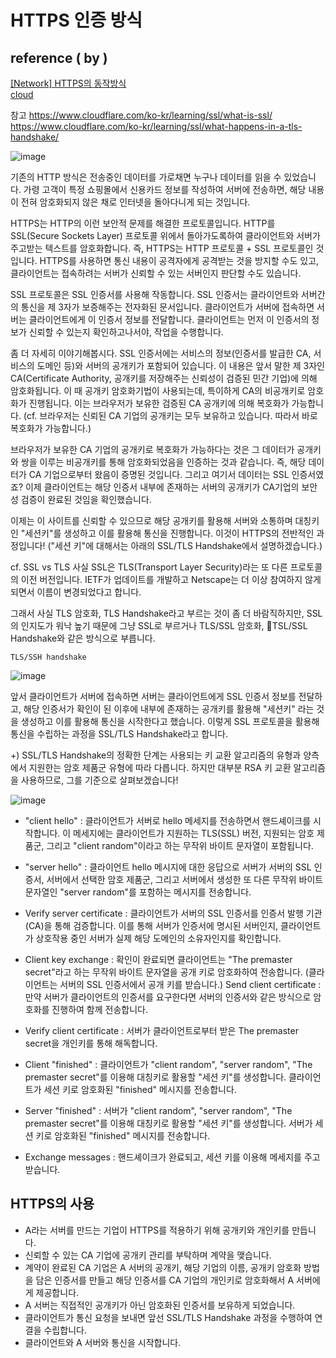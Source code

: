 # HTTPS 인증 방식

## reference ( by ) 

[[Network] HTTPS의 동작방식](https://inuplace.tistory.com/1086)  
[cloud](https://www.cloudflare.com/ko-kr/learning/ssl/what-is-ssl/)  

참고
https://www.cloudflare.com/ko-kr/learning/ssl/what-is-ssl/
https://www.cloudflare.com/ko-kr/learning/ssl/what-happens-in-a-tls-handshake/

![image](https://blog.kakaocdn.net/dn/cUKT0g/btrtqNLH8hi/UKnJKvLotmyHxKKgCj9DNK/img.jpg)  

기존의 HTTP 방식은 전송중인 데이터를 가로채면 누구나 데이터를 읽을 수 있었습니다. 가령 고객이 특정 쇼핑몰에서 신용카드 정보를 작성하여 서버에 전송하면, 해당 내용이 전혀 암호화되지 않은 채로 인터넷을 돌아다니게 되는 것입니다.

 

HTTPS는 HTTP의 이런 보안적 문제를 해결한 프로토콜입니다. HTTP를 SSL(Secure Sockets Layer) 프로토콜 위에서 돌아가도록하여 클라이언트와 서버가 주고받는 텍스트를 암호화합니다. 즉, HTTPS는 HTTP 프로토콜 + SSL 프로토콜인 것입니다. HTTPS를 사용하면 통신 내용이 공격자에게 공격받는 것을 방지할 수도 있고, 클라이언트는 접속하려는 서버가 신뢰할 수 있는 서버인지 판단할 수도 있습니다.

 

SSL 프로토콜은 SSL 인증서를 사용해 작동합니다. SSL 인증서는 클라이언트와 서버간의 통신을 제 3자가 보증해주는 전자화된 문서입니다. 클라이언트가 서버에 접속하면 서버는 클라이언트에게 이 인증서 정보를 전달합니다. 클라이언트는 먼저 이 인증서의 정보가 신뢰할 수 있는지 확인하고나서야, 작업을 수행합니다.

 

좀 더 자세히 이야기해봅시다. SSL 인증서에는 서비스의 정보(인증서를 발급한 CA, 서비스의 도메인 등)와 서버의 공개키가 포함되어 있습니다. 이 내용은 앞서 말한 제 3자인 CA(Certificate Authority, 공개키를 저장해주는 신뢰성이 검증된 민간 기업)에 의해 암호화됩니다. 이 때 공개키 암호화기법이 사용되는데, 특이하게 CA의 비공개키로 암호화가 진행됩니다. 이는 브라우저가 보유한 검증된 CA 공개키에 의해 복호화가 가능합니다. (cf. 브라우저는 신뢰된 CA 기업의 공개키는 모두 보유하고 있습니다. 따라서 바로 복호화가 가능합니다.)

 

브라우저가 보유한 CA 기업의 공개키로 복호화가 가능하다는 것은 그 데이터가 공개키와 쌍을 이루는 비공개키를 통해 암호화되었음을 인증하는 것과 같습니다. 즉, 해당 데이터가 CA 기업으로부터 왔음이 증명된 것입니다. 그리고 여기서 데이터는 SSL 인증서였죠? 이제 클라이언트는 해당 인증서 내부에 존재하는 서버의 공개키가 CA기업의 보안성 검증이 완료된 것임을 확인했습니다.

이제는 이 사이트를 신뢰할 수 있으므로 해당 공개키를 활용해 서버와 소통하며 대칭키인 "세션키"를 생성하고 이를 활용해 통신을 진행합니다. 이것이 HTTPS의 전반적인 과정입니다! ("세션 키"에 대해서는 아래의 SSL/TLS Handshake에서 설명하겠습니다.)

cf. SSL vs TLS
사실 SSL은 TLS(Transport Layer Security)라는 또 다른 프로토콜의 이전 버전입니다. IETF가 업데이트를 개발하고 Netscape는 더 이상 참여하지 않게되면서 이름이 변경되었다고 합니다.

그래서 사실 TLS 암호화, TLS Handshake라고 부르는 것이 좀 더 바람직하지만, SSL의 인지도가 워낙 높기 때문에 그냥 SSL로 부르거나 TLS/SSL 암호화, TSL/SSL Handshake와 같은 방식으로 부릅니다.

```
TLS/SSH handshake 
```

![image](https://blog.kakaocdn.net/dn/oPsgS/btrtq8PPTkC/0B7CvMAozDM1U3hwPRmvs0/img.png)  

앞서 클라이언트가 서버에 접속하면 서버는 클라이언트에게 SSL 인증서 정보를 전달하고, 해당 인증서가 확인이 된 이후에 내부에 존재하는 공개키를 활용해 "세션키" 라는 것을 생성하고 이를 활용해 통신을 시작한다고 했습니다. 이렇게 SSL 프로토콜을 활용해 통신을 수립하는 과정을 SSL/TLS Handshake라고 합니다.

+) SSL/TLS Handshake의 정확한 단계는 사용되는 키 교환 알고리즘의 유형과 양측에서 지원한는 암호 제품군 유형에 따라 다릅니다. 하지만 대부분 RSA 키 교환 알고리즘을 사용하므로, 그를 기준으로 살펴보겠습니다!  

![image](https://blog.kakaocdn.net/dn/u7qsE/btrtlmWoJll/N1bRxks98PDfBRsQNZjN5K/img.png)  

- "client hello" :
클라이언트가 서버로 hello 메세지를 전송하면서 핸드셰이크를 시작합니다. 이 메세지에는 클라이언트가 지원하는 TLS(SSL) 버전, 지원되는 암호 제품군, 그리고 "client random"이라고 하는 무작위 바이트 문자열이 포함됩니다.  

- "server hello" : 
클라이언트 hello 메시지에 대한 응답으로 서버가 서버의 SSL 인증서, 서버에서 선택한 암호 제품군, 그리고 서버에서 생성한 또 다른 무작위 바이트 문자열인 "server random"를 포함하는 메시지를 전송합니다.

- Verify server certificate :
클라이언트가 서버의 SSL 인증서를 인증서 발행 기관(CA)을 통해 검증합니다. 이를 통해 서버가 인증서에 명시된 서버인지, 클라이언트가 상호작용 중인 서버가 실제 해당 도메인의 소유자인지를 확인합니다.  

- Client key exchange : 
확인이 완료되면 클라이언트는 "The premaster secret"라고 하는 무작위 바이트 문자열을 공개 키로 암호화하여 전송합니다. (클라이언트는 서버의 SSL 인증서에서 공개 키를 받습니다.)
Send client certificate : 만약 서버가 클라이언트의 인증서를 요구한다면 서버의 인증서와 같은 방식으로 암호화를 진행하여 함께 전송합니다.  

- Verify client certificate : 
서버가 클라이언트로부터 받은 The premaster secret을 개인키를 통해 해독합니다.

- Client "finished" : 
클라이언트가 "client random", "server random", "The premaster secret"를 이용해 대칭키로 활용할 "세션 키"를 생성합니다. 클라이언트가 세션 키로 암호화된 "finished" 메시지를 전송합니다.

- Server "finished" : 
서버가 "client random", "server random", "The premaster secret"를 이용해 대칭키로 활용할 "세션 키"를 생성합니다. 서버가 세션 키로 암호화된 "finished" 메시지를 전송합니다.

- Exchange messages : 
핸드셰이크가 완료되고, 세션 키를 이용해 메세지를 주고 받습니다.  


## HTTPS의 사용

- A라는 서버를 만드는 기업이 HTTPS를 적용하기 위해 공개키와 개인키를 만듭니다.
- 신뢰할 수 있는 CA 기업에 공개키 관리를 부탁하며 계약을 맺습니다.
- 계약이 완료된 CA 기업은 A 서버의 공개키, 해당 기업의 이름, 공개키 암호화 방법을 담은 인증서를 만들고 해당 인증서를 CA 기업의 개인키로 암호화해서 A 서버에게 제공합니다.
- A 서버는 직접적인 공개키가 아닌 암호화된 인증서를 보유하게 되었습니다.
- 클라이언트가 통신 요청을 보내면 앞선 SSL/TLS Handshake 과정을 수행하여 연결을 수립합니다.
- 클라이언트와 A 서버와 통신을 시작합니다.